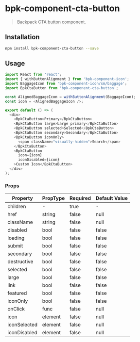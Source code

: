 # bpk-component-cta-button

> Backpack CTA button component.

## Installation

```sh
npm install bpk-component-cta-button --save
```

## Usage

```js
import React from 'react';
import { withButtonAlignment } from 'bpk-component-icon';
import BaggageIcon from 'bpk-component-icon/sm/baggage';
import BpkCtaButton from 'bpk-component-cta-button';

const AlignedBaggageIcon = withButtonAlignment(BaggageIcon);
const icon = <AlignedBaggageIcon />;

export default () => (
  <div>
    <BpkCtaButton>Primary</BpkCtaButton>
    <BpkCtaButton large>Large primary</BpkCtaButton>
    <BpkCtaButton selected>Selected</BpkCtaButton>
    <BpkCtaButton secondary>Secondary</BpkCtaButton>
    <BpkCtaButton iconOnly>
      <span className="visually-hidden">Search</span>
    </BpkCtaButton>
    <BpkCtaButton
      icon={icon}
      iconDisabled={icon}
    >Custom Icon</BpkCtaButton>
  </div>
);
```

### Props

| Property     | PropType | Required | Default Value |
| ------------ | -------- | -------- | ------------- |
| children     | -        | true     | -             |
| href         | string   | false    | null          |
| className    | string   | false    | null          |
| disabled     | bool     | false    | false         |
| loading      | bool     | false    | false         |
| submit       | bool     | false    | false         |
| secondary    | bool     | false    | false         |
| destructive  | bool     | false    | false         |
| selected     | bool     | false    | false         |
| large        | bool     | false    | false         |
| link         | bool     | false    | false         |
| featured     | bool     | false    | false         |
| iconOnly     | bool     | false    | false         |
| onClick      | func     | false    | null          |
| icon         | element  | false    | null          |
| iconSelected | element  | false    | null          |
| iconDisabled | element  | false    | null          |
